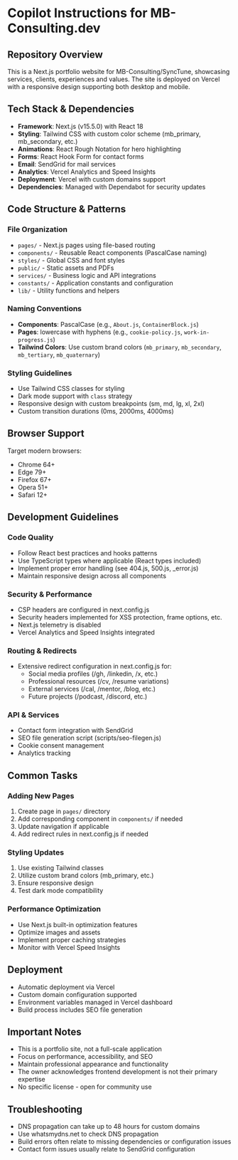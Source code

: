 # Copilot Instructions for MB-Consulting.dev

## Repository Overview
This is a Next.js portfolio website for MB-Consulting/SyncTune, showcasing services, clients, experiences and values. The site is deployed on Vercel with a responsive design supporting both desktop and mobile.

## Tech Stack & Dependencies
- **Framework**: Next.js (v15.5.0) with React 18
- **Styling**: Tailwind CSS with custom color scheme (mb_primary, mb_secondary, etc.)
- **Animations**: React Rough Notation for hero highlighting
- **Forms**: React Hook Form for contact forms
- **Email**: SendGrid for mail services
- **Analytics**: Vercel Analytics and Speed Insights
- **Deployment**: Vercel with custom domains support
- **Dependencies**: Managed with Dependabot for security updates

## Code Structure & Patterns

### File Organization
- `pages/` - Next.js pages using file-based routing
- `components/` - Reusable React components (PascalCase naming)
- `styles/` - Global CSS and font styles
- `public/` - Static assets and PDFs
- `services/` - Business logic and API integrations
- `constants/` - Application constants and configuration
- `lib/` - Utility functions and helpers

### Naming Conventions
- **Components**: PascalCase (e.g., `About.js`, `ContainerBlock.js`)
- **Pages**: lowercase with hyphens (e.g., `cookie-policy.js`, `work-in-progress.js`)
- **Tailwind Colors**: Use custom brand colors (`mb_primary`, `mb_secondary`, `mb_tertiary`, `mb_quaternary`)

### Styling Guidelines
- Use Tailwind CSS classes for styling
- Dark mode support with `class` strategy
- Responsive design with custom breakpoints (sm, md, lg, xl, 2xl)
- Custom transition durations (0ms, 2000ms, 4000ms)

## Browser Support
Target modern browsers:
- Chrome 64+
- Edge 79+
- Firefox 67+
- Opera 51+
- Safari 12+

## Development Guidelines

### Code Quality
- Follow React best practices and hooks patterns
- Use TypeScript types where applicable (React types included)
- Implement proper error handling (see 404.js, 500.js, _error.js)
- Maintain responsive design across all components

### Security & Performance
- CSP headers are configured in next.config.js
- Security headers implemented for XSS protection, frame options, etc.
- Next.js telemetry is disabled
- Vercel Analytics and Speed Insights integrated

### Routing & Redirects
- Extensive redirect configuration in next.config.js for:
  - Social media profiles (/gh, /linkedin, /x, etc.)
  - Professional resources (/cv, /resume variations)
  - External services (/cal, /mentor, /blog, etc.)
  - Future projects (/podcast, /discord, etc.)

### API & Services
- Contact form integration with SendGrid
- SEO file generation script (scripts/seo-filegen.js)
- Cookie consent management
- Analytics tracking

## Common Tasks

### Adding New Pages
1. Create page in `pages/` directory
2. Add corresponding component in `components/` if needed
3. Update navigation if applicable
4. Add redirect rules in next.config.js if needed

### Styling Updates
1. Use existing Tailwind classes
2. Utilize custom brand colors (mb_primary, etc.)
3. Ensure responsive design
4. Test dark mode compatibility

### Performance Optimization
- Use Next.js built-in optimization features
- Optimize images and assets
- Implement proper caching strategies
- Monitor with Vercel Speed Insights

## Deployment
- Automatic deployment via Vercel
- Custom domain configuration supported
- Environment variables managed in Vercel dashboard
- Build process includes SEO file generation

## Important Notes
- This is a portfolio site, not a full-scale application
- Focus on performance, accessibility, and SEO
- Maintain professional appearance and functionality
- The owner acknowledges frontend development is not their primary expertise
- No specific license - open for community use

## Troubleshooting
- DNS propagation can take up to 48 hours for custom domains
- Use whatsmydns.net to check DNS propagation
- Build errors often relate to missing dependencies or configuration issues
- Contact form issues usually relate to SendGrid configuration